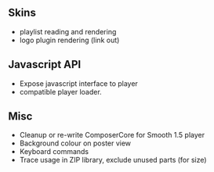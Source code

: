 Skins
-----
* playlist reading and rendering
* logo plugin rendering (link out)

Javascript API
--------------
* Expose javascript interface to player
* compatible player loader.

Misc
----
* Cleanup or re-write ComposerCore for Smooth 1.5 player
* Background colour on poster view
* Keyboard commands
* Trace usage in ZIP library, exclude unused parts (for size)